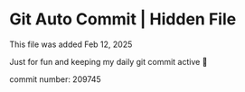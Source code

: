# Git Auto Commit | Hidden File

This file was added Feb 12, 2025

Just for fun and keeping my daily git commit active 🤪

commit number: 209745
